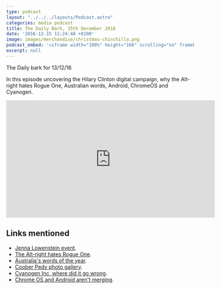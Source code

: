 ```yaml
---
type: podcast
layout: "../../../layouts/Podcast.astro"
categories: media podcast
title: The Daily Bark, 15th December 2016
date: '2016-12-15 11:24:48 +0100'
image: images/merchandise/christmas-chinchilla.png
podcast_embed: '<iframe width="100%" height="166" scrolling="no" frameborder="no" src="https://w.soundcloud.com/player/?url=https%3A//api.soundcloud.com/tracks/297995568&amp;color=ff5500&amp;auto_play=false&amp;hide_related=false&amp;show_comments=true&amp;show_user=true&amp;show_reposts=false"></iframe>'
excerpt: null
---
```


The Daily bark for 13/12/16

In this episode uncovering the Hilary Clinton digital campaign, why the Alt-right hates Rogue One, Australian words, Android, ChromeOS and Cyanogen.

<iframe width="560" height="315" src="https://www.youtube.com/embed/XRpgNKCd1AI" frameborder="0" allowfullscreen="">
</iframe>

## Links mentioned

- [Jenna Lowenstein event](https://www.facebook.com/cosmonautskings/videos/222288484847540/).
- [The Alt-right hates Rogue One](https://www.wired.com/2016/12/rogue-one-alt-right-boycott/).
- [Australia's words of the year](https://mashable.com/2016/12/13/australias-best-words-for-2016-democracy-sausage/#Le1PEkgO6Pqm).
- [Coober Pedy photo gallery](https://www.wired.com/2016/12/tamara-merino-coober-pedy-explore-underground-mining-town-australian-outback/).
- [Cyanogen Inc, where did it go wrong](https://www.androidauthority.com/cyanogen-where-did-it-go-wrong-733221/).
- [Chrome OS and Android aren't merging](https://chromeunboxed.com/chrome-os-and-android-not-merging-sorry-andromeda/).

